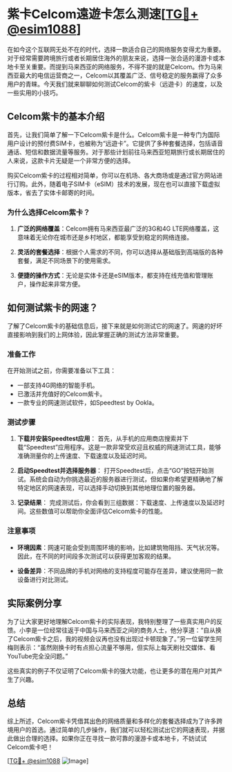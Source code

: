 # 紫卡Celcom遠遊卡怎么测速[[TG💪+ @esim1088](https://t.me/s/esim1088)]

在如今这个互联网无处不在的时代，选择一款适合自己的网络服务变得尤为重要。对于经常需要跨境旅行或者长期居住海外的朋友来说，选择一张合适的漫游卡或本地卡至关重要。而提到马来西亚的网络服务，不得不提的就是Celcom。作为马来西亚最大的电信运营商之一，Celcom以其覆盖广泛、信号稳定的服务赢得了众多用户的青睐。今天我们就来聊聊如何测试Celcom的紫卡（远遊卡）的速度，以及一些实用的小技巧。

## Celcom紫卡的基本介绍

首先，让我们简单了解一下Celcom紫卡是什么。Celcom紫卡是一种专门为国际用户设计的预付费SIM卡，也被称为“远遊卡”。它提供了多种套餐选择，包括语音通话、短信和数据流量等服务。对于那些计划前往马来西亚短期旅行或长期居住的人来说，这款卡片无疑是一个非常方便的选择。

购买Celcom紫卡的过程相对简单，你可以在机场、各大商场或是通过官方网站进行订购。此外，随着电子SIM卡（eSIM）技术的发展，现在也可以直接下载虚拟版本，省去了实体卡邮寄的时间。

### 为什么选择Celcom紫卡？

1. **广泛的网络覆盖**：Celcom拥有马来西亚最广泛的3G和4G LTE网络覆盖，这意味着无论你在城市还是乡村地区，都能享受到稳定的网络连接。
   
2. **灵活的套餐选择**：根据个人需求的不同，你可以选择从基础版到高端版的各种套餐，满足不同场景下的使用需求。

3. **便捷的操作方式**：无论是实体卡还是eSIM版本，都支持在线充值和管理账户，操作起来非常方便。

## 如何测试紫卡的网速？

了解了Celcom紫卡的基础信息后，接下来就是如何测试它的网速了。网速的好坏直接影响到我们的上网体验，因此掌握正确的测试方法非常重要。

### 准备工作

在开始测试之前，你需要准备以下工具：

- 一部支持4G网络的智能手机。
- 已激活并充值好的Celcom紫卡。
- 一款专业的网速测试软件，如Speedtest by Ookla。

### 测试步骤

1. **下载并安装Speedtest应用**：
   首先，从手机的应用商店搜索并下载“Speedtest”应用程序。这是一款非常受欢迎且权威的网速测试工具，能够准确测量你的上传速度、下载速度以及延迟时间。

2. **启动Speedtest并选择服务器**：
   打开Speedtest后，点击“GO”按钮开始测试。系统会自动为你挑选最近的服务器进行测试，但如果你希望更精确地了解特定地区的网速表现，可以选择手动切换到其他地理位置的服务器。

3. **记录结果**：
   完成测试后，你会看到三组数据：下载速度、上传速度以及延迟时间。这些数值可以帮助你全面评估Celcom紫卡的性能。

### 注意事项

- **环境因素**：网速可能会受到周围环境的影响，比如建筑物阻挡、天气状况等。因此，在不同的时间段多次测试可以获得更加客观的结果。
  
- **设备差异**：不同品牌的手机对网络的支持程度可能存在差异，建议使用同一款设备进行对比测试。

## 实际案例分享

为了让大家更好地理解Celcom紫卡的实际表现，我特别整理了一些真实用户的反馈。小李是一位经常往返于中国与马来西亚之间的商务人士，他分享道：“自从换了Celcom紫卡之后，我的视频会议再也没有出现过卡顿现象了。”另一位留学生阿梅则表示：“虽然刚换卡时有点担心流量不够用，但实际上每天刷社交媒体、看YouTube完全没问题。”

这些真实的例子不仅证明了Celcom紫卡的强大功能，也让更多的潜在用户对其产生了兴趣。

## 总结

综上所述，Celcom紫卡凭借其出色的网络质量和多样化的套餐选择成为了许多跨境用户的首选。通过简单的几步操作，我们就可以轻松测试出它的网速表现，并据此做出合理的选择。如果你正在寻找一款可靠的漫游卡或本地卡，不妨试试Celcom紫卡吧！

[[TG💪+ @esim1088](https://t.me/s/esim1088) ![Image](https://i.postimg.cc/4NQfJmqS/Snipaste-2025-05-13-00-14-12.png)]